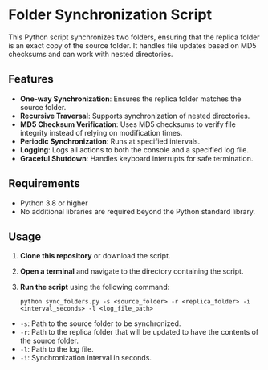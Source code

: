 # Folder Synchronization Script

This Python script synchronizes two folders, ensuring that the replica folder is an exact copy of the source folder. It handles file updates based on MD5 checksums and can work with nested directories.

## Features

- **One-way Synchronization**: Ensures the replica folder matches the source folder.
- **Recursive Traversal**: Supports synchronization of nested directories.
- **MD5 Checksum Verification**: Uses MD5 checksums to verify file integrity instead of relying on modification times.
- **Periodic Synchronization**: Runs at specified intervals.
- **Logging**: Logs all actions to both the console and a specified log file.
- **Graceful Shutdown**: Handles keyboard interrupts for safe termination.

## Requirements

- Python 3.8 or higher
- No additional libraries are required beyond the Python standard library.

## Usage

1. **Clone this repository** or download the script.

2. **Open a terminal** and navigate to the directory containing the script.

3. **Run the script** using the following command:

   ```
   python sync_folders.py -s <source_folder> -r <replica_folder> -i <interval_seconds> -l <log_file_path> 
   ```
- `-s`: Path to the source folder to be synchronized.
- `-r`: Path to the replica folder that will be updated to have the contents of the source folder.
- `-l`: Path to the log file.
- `-i`: Synchronization interval in seconds.